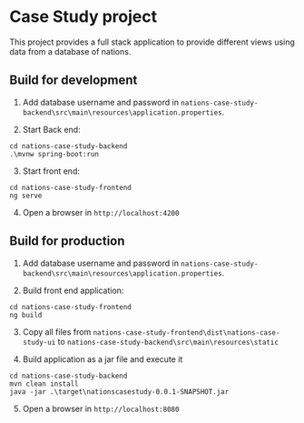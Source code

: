 # Case Study project

This project provides a full stack application to provide different views using data from a database of nations.

## Build for development

1. Add database username and password in `nations-case-study-backend\src\main\resources\application.properties`.

2. Start Back end:

```shell
cd nations-case-study-backend
.\mvnw spring-boot:run
```

3. Start front end:

```shell
cd nations-case-study-frontend
ng serve
```

4. Open a browser in `http://localhost:4200`

## Build for production

1. Add database username and password in `nations-case-study-backend\src\main\resources\application.properties`.

2. Build front end application:

```shell
cd nations-case-study-frontend
ng build
```

3. Copy all files from `nations-case-study-frontend\dist\nations-case-study-ui` to `nations-case-study-backend\src\main\resources\static`

4. Build application as a jar file and execute it

```shell
cd nations-case-study-backend
mvn clean install
java -jar .\target\nationscasestudy-0.0.1-SNAPSHOT.jar
```

5. Open a browser in `http://localhost:8080`